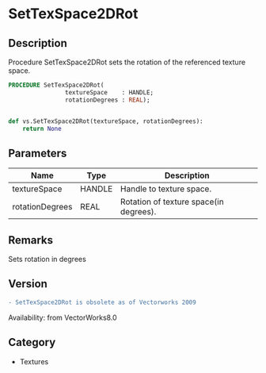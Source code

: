 # SetTexSpace2DRot

## Description
Procedure SetTexSpace2DRot sets the rotation of the referenced texture space.

```pascal
PROCEDURE SetTexSpace2DRot(
				textureSpace    : HANDLE;
				rotationDegrees : REAL);
```

```python

def vs.SetTexSpace2DRot(textureSpace, rotationDegrees):
    return None
```

## Parameters
|Name|Type|Description|
|---|---|---|
|textureSpace|HANDLE|Handle to texture space.|
|rotationDegrees|REAL|Rotation of texture space(in degrees).|

## Remarks
Sets rotation in degrees

## Version
```diff
- SetTexSpace2DRot is obsolete as of Vectorworks 2009
```

Availability: from VectorWorks8.0
## Category
* Textures

